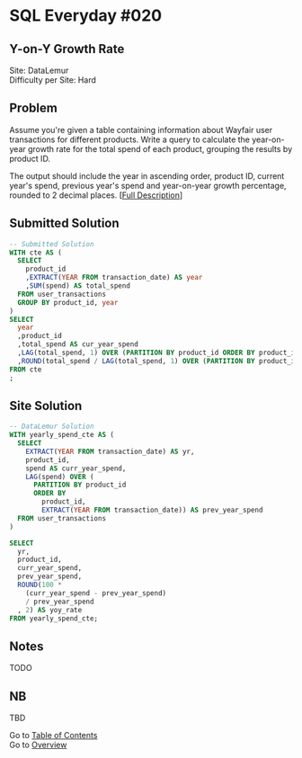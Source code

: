 # SQL Everyday \#020

## Y-on-Y Growth Rate

Site: DataLemur\
Difficulty per Site: Hard

## Problem

Assume you're given a table containing information about Wayfair user transactions for different products. Write a query to calculate the year-on-year growth rate for the total spend of each product, grouping the results by product ID.

The output should include the year in ascending order, product ID, current year's spend, previous year's spend and year-on-year growth percentage, rounded to 2 decimal places. [[Full Description](https://datalemur.com/questions/yoy-growth-rate)]

## Submitted Solution

```sql
-- Submitted Solution
WITH cte AS (
  SELECT 
    product_id
    ,EXTRACT(YEAR FROM transaction_date) AS year
    ,SUM(spend) AS total_spend
  FROM user_transactions
  GROUP BY product_id, year
)
SELECT
  year
  ,product_id
  ,total_spend AS cur_year_spend
  ,LAG(total_spend, 1) OVER (PARTITION BY product_id ORDER BY product_id, year) AS prev_year_spend
  ,ROUND(total_spend / LAG(total_spend, 1) OVER (PARTITION BY product_id ORDER BY product_id, year) * 100 - 100, 2) AS yoy_rate
FROM cte 
;
```

## Site Solution

```sql
-- DataLemur Solution 
WITH yearly_spend_cte AS (
  SELECT 
    EXTRACT(YEAR FROM transaction_date) AS yr,
    product_id,
    spend AS curr_year_spend,
    LAG(spend) OVER (
      PARTITION BY product_id 
      ORDER BY 
        product_id, 
        EXTRACT(YEAR FROM transaction_date)) AS prev_year_spend 
  FROM user_transactions
)

SELECT 
  yr,
  product_id, 
  curr_year_spend, 
  prev_year_spend, 
  ROUND(100 * 
    (curr_year_spend - prev_year_spend)
    / prev_year_spend
  , 2) AS yoy_rate 
FROM yearly_spend_cte;
```

## Notes

TODO

## NB

TBD

Go to [Table of Contents](/README.md#contents)\
Go to [Overview](/README.md)
